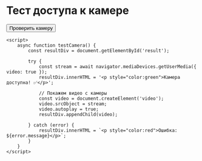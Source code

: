 <!DOCTYPE html> 
<html>
<head>
    <title>Тест камеры</title>
</head>
<body>
    <h1>Тест доступа к камере</h1>
    <button onclick="testCamera()">Проверить камеру</button>
    <div id="result"></div>

    <script>
        async function testCamera() {
            const resultDiv = document.getElementById('result');
            
            try {
                const stream = await navigator.mediaDevices.getUserMedia({ video: true });
                resultDiv.innerHTML = '<p style="color:green">Камера доступна! ✅</p>';
                
                // Покажем видео с камеры
                const video = document.createElement('video');
                video.srcObject = stream;
                video.autoplay = true;
                resultDiv.appendChild(video);
                
            } catch (error) {
                resultDiv.innerHTML = `<p style="color:red">Ошибка: ${error.message}</p>`;
            }
        }
    </script>
</body>
</html>
